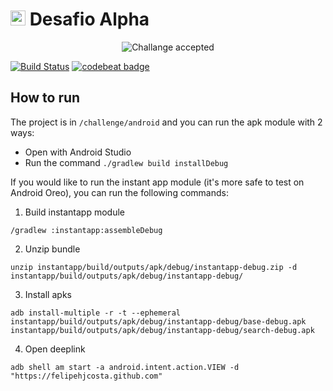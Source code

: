 # <img src="https://avatars1.githubusercontent.com/u/7063040?v=4&s=200.jpg" alt="HU" width="24" /> Desafio Alpha

<p align="center">
  <img src="../ca.jpg" alt="Challange accepted" />
</p>

[![Build Status](https://travis-ci.org/felipehjcosta/challenge-alpha.svg?branch=master)](https://travis-ci.org/felipehjcosta/challenge-alpha)
[![codebeat badge](https://codebeat.co/badges/1de44d75-71bc-498d-a52b-918fb56421b4)](https://codebeat.co/projects/github-com-felipehjcosta-challenge-alpha-master)

## How to run 

The project is in `/challenge/android` and you can run the apk module with 2 ways:
* Open with Android Studio
* Run the command `./gradlew build installDebug`

If you would like to run the instant app module (it's more safe to test on Android Oreo), you can run the following commands:

1. Build instantapp module
```shell
/gradlew :instantapp:assembleDebug
```
2. Unzip bundle
```shell
unzip instantapp/build/outputs/apk/debug/instantapp-debug.zip -d instantapp/build/outputs/apk/debug/instantapp-debug/
```
3. Install apks
```shell
adb install-multiple -r -t --ephemeral instantapp/build/outputs/apk/debug/instantapp-debug/base-debug.apk instantapp/build/outputs/apk/debug/instantapp-debug/search-debug.apk
```
4. Open deeplink
```shell
adb shell am start -a android.intent.action.VIEW -d "https://felipehjcosta.github.com"
```
